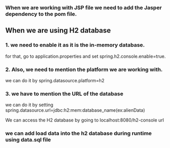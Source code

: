 ### When we are working with JSP file we need to add the Jasper dependency to the pom file. 

## When we are using H2 database
### 1. we need to enable it as it is the in-memory database. 
for that, go to application.properties and set spring.h2.console.enable=true.

### 2. Also, we need to mention the platform we are working with. 
we can do it by spring.datasource.platform=h2

### 3. we have to mention the URL of the database
we can do it by setting spring.datasource.url=jdbc:h2:mem:database_name(ex:alienData)

We can access the H2 database by going to localhost:8080/h2-console url

### we can add load data into the h2 database during runtime using data.sql file